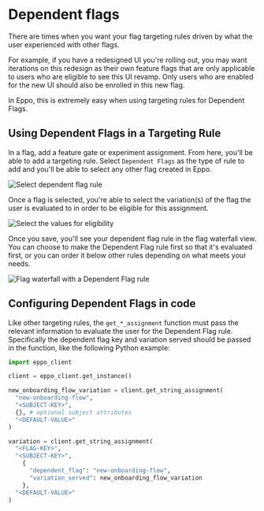 # Dependent flags

There are times when you want your flag targeting rules driven by what the user experienced with other flags. 

For example, if you have a redesigned UI you're rolling out, you may want iterations on this redesign as their own feature flags that are only applicable to users who are eligible to see this UI revamp. Only users who are enabled for the new UI should also be enrolled in this new flag.

In Eppo, this is extremely easy when using targeting rules for Dependent Flags.

## Using Dependent Flags in a Targeting Rule

In a flag, add a feature gate or experiment assignment. From here, you'll be able to add a targeting rule. Select `Dependent Flags` as the type of rule to add and you'll be able to select any other flag created in Eppo.

![Select dependent flag rule](/img/feature-flagging/dependent-flags/dependent-flag-select.png)

Once a flag is selected, you're able to select the variation(s) of the flag the user is evaluated to in order to be eligible for this assignment.

![Select the values for eligibility](/img/feature-flagging/dependent-flags/dependent-flag-value.png)

Once you save, you'll see your dependent flag rule in the flag waterfall view. You can choose to make the Dependent Flag rule first so that it's evaluated first, or you can order it below other rules depending on what meets your needs.

![Flag waterfall with a Dependent Flag rule](/img/feature-flagging/dependent-flags/dependent-flag-waterfall.png)

## Configuring Dependent Flags in code

Like other targeting rules, the `get_*_assignment` function must pass the relevant information to evaluate the user for the Dependent Flag rule. Specifically the dependent flag key and variation served should be passed in the function, like the following Python example:

```python
import eppo_client

client = eppo_client.get_instance()

new_onboarding_flow_variation = client.get_string_assignment(
  "new-onboarding-flow",
  "<SUBJECT-KEY>",
  {}, # optional subject attributes
  "<DEFAULT-VALUE>"
)

variation = client.get_string_assignment(
  "<FLAG-KEY>",
  "<SUBJECT-KEY>",
    { 
      "dependent_flag": "new-onboarding-flow", 
      "variation_served": new_onboarding_flow_variation
    }, 
  "<DEFAULT-VALUE>"
)
```
